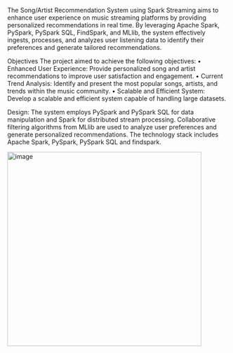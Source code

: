 The Song/Artist Recommendation System using Spark Streaming aims to enhance user experience on music streaming platforms by providing personalized recommendations in real time. By leveraging Apache Spark, PySpark, PySpark SQL, FindSpark, and MLlib, the system effectively ingests, processes, and analyzes user listening data to identify their preferences and generate tailored recommendations.

Objectives
The project aimed to achieve the following objectives:
•	Enhanced User Experience: Provide personalized song and artist recommendations to improve user satisfaction and engagement.
•	Current Trend Analysis: Identify and present the most popular songs, artists, and trends within the music community.
•	Scalable and Efficient System: Develop a scalable and efficient system capable of handling large datasets.

Design: 
The system employs PySpark and PySpark SQL for data manipulation and Spark for distributed stream processing. Collaborative filtering algorithms from MLlib are used to analyze user preferences and generate personalized recommendations. The technology stack includes Apache Spark, PySpark, PySpark SQL and findspark.

<img width="442" alt="image" src="https://github.com/mansi2804/CSP554-BiGDATATECHNOLOGY_MANSIPATIL_FINALPROJECT/assets/50865213/d6e9c57b-1bc2-46f0-bd18-0b4112c65dcd">

